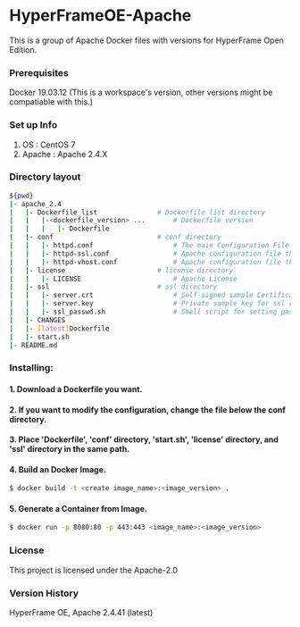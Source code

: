 # HyperFrameOE-Apache

This is a group of Apache Docker files with versions for HyperFrame Open Edition.

### Prerequisites

Docker 19.03.12 (This is a workspace's version, other versions might be compatiable with this.)

### Set up Info

1) OS : CentOS 7
2) Apache : Apache 2.4.X

### Directory layout                                                         

```bash                                                                     
${pwd}                                                                       
|- apache_2.4                                                  
|   |- Dockerfile_list               # Dockerfile list directory
|   |   |-<dockerfile_version> ...       # Dockerfile version
|   |   |   |- Dockerfile                
|   |- conf                          # conf directory  
|   |   |- httpd.conf                    # The main Configuration File 
|   |   |- httpd-ssl.conf                # Apache configuration file that provide the functionality of Secure (SSL/TLS) connections
|   |   |- httpd-vhost.conf              # Apache configuration file that manage Virtual hosts
|   |- license                       # license directory  
|   |   |- LICENSE                       # Apache License                                  
|   |- ssl                           # ssl directory  
|   |   |- server.crt                    # Self-signed sample Certificate
|   |   |- server.key                    # Private sample key for ssl certificate                         
|   |   |- ssl_passwd.sh                 # Shell script for setting password when using sample ssl key
|   |- CHANGES                                                               
|   |- [latest]Dockerfile                    
|   |- start.sh
|- README.md                                                                    
```                                                                         

### Installing:

#### 1. Download a Dockerfile you want.

#### 2. If you want to modify the configuration, change the file below the conf directory.

#### 3. Place 'Dockerfile', 'conf' directory, 'start.sh', 'license' directory, and 'ssl' directory in the same path.

#### 4. Build an Docker Image.

```bash
$ docker build -t <create image_name>:<image_version> .
```

#### 5. Generate a Container from Image.

```bash
$ docker run -p 8080:80 -p 443:443 <image_name>:<image_version>
```

### License

This project is licensed under the Apache-2.0

### Version History

HyperFrame OE, Apache 2.4.41 (latest)
